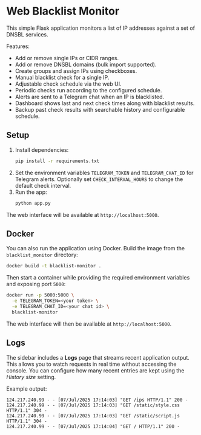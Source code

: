 # Web Blacklist Monitor

This simple Flask application monitors a list of IP addresses against a set of DNSBL services.

Features:
- Add or remove single IPs or CIDR ranges.
- Add or remove DNSBL domains (bulk import supported).
- Create groups and assign IPs using checkboxes.
- Manual blacklist check for a single IP.
- Adjustable check schedule via the web UI.
- Periodic checks run according to the configured schedule.
- Alerts are sent to a Telegram chat when an IP is blacklisted.
- Dashboard shows last and next check times along with blacklist results.
- Backup past check results with searchable history and configurable schedule.

## Setup

1. Install dependencies:
   ```bash
   pip install -r requirements.txt
   ```
2. Set the environment variables `TELEGRAM_TOKEN` and `TELEGRAM_CHAT_ID` for Telegram alerts.
   Optionally set `CHECK_INTERVAL_HOURS` to change the default check interval.
3. Run the app:
   ```bash
   python app.py
   ```

The web interface will be available at `http://localhost:5000`.

## Docker

You can also run the application using Docker. Build the image from the
`blacklist_monitor` directory:

```bash
docker build -t blacklist-monitor .
```

Then start a container while providing the required environment variables and
exposing port `5000`:

```bash
docker run -p 5000:5000 \
  -e TELEGRAM_TOKEN=<your token> \
  -e TELEGRAM_CHAT_ID=<your chat id> \
  blacklist-monitor
```

The web interface will then be available at `http://localhost:5000`.

## Logs

The sidebar includes a **Logs** page that streams recent application output.
This allows you to watch requests in real time without accessing the console.
You can configure how many recent entries are kept using the *History size* setting.

Example output:

```
124.217.240.99 - - [07/Jul/2025 17:14:03] "GET /ips HTTP/1.1" 200 -
124.217.240.99 - - [07/Jul/2025 17:14:03] "GET /static/style.css HTTP/1.1" 304 -
124.217.240.99 - - [07/Jul/2025 17:14:03] "GET /static/script.js HTTP/1.1" 304 -
124.217.240.99 - - [07/Jul/2025 17:14:04] "GET / HTTP/1.1" 200 -
```

